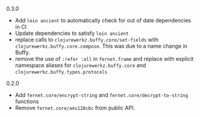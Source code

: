 0.3.0

- Add `lein ancient` to automatically check for out of date dependencies in CI
- Update dependencies to satisfy `lein ancient`
- replace calls to `clojurewerkz.buffy.core/set-fields` with
  `clojurewerkz.buffy.core.compose`. This was due to a name change in Buffy.
- remove the use of `:refer :all` in `fernet.frame` and replace with explicit
  namespace aliases for `clojurewerkz.buffy.core` and
  `clojurewerkz.buffy.types.protocols`

0.2.0

- Add `fernet.core/encrypt-string` and `fernet.core/decrypt-to-string` functions
- Remove `fernet.core/aes128cbc` from public API.

